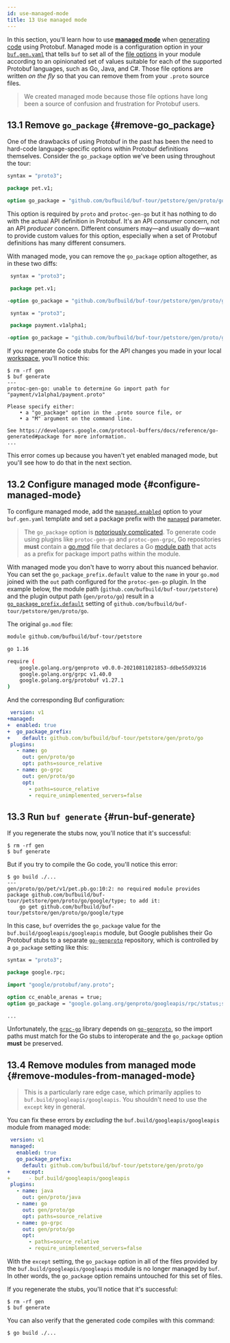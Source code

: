 ```yaml
---
id: use-managed-mode
title: 13 Use managed mode
---
```


In this section, you'll learn how to use
[**managed mode**](../generate/managed-mode.md) when
[generating code](generate-code.md) using Protobuf. Managed mode is a
configuration option in your
[`buf.gen.yaml`](../configuration/v1/buf-gen-yaml.md) that tells `buf` to set
all of the [file options] in your module according to an opinionated set of
values suitable for each of the supported Protobuf languages, such as Go, Java,
and C#. Those file options are written _on the fly_ so that you can remove them
from your `.proto` source files.

> We created managed mode because those file options have long been a source of
> confusion and frustration for Protobuf users.

## 13.1 Remove `go_package` {#remove-go_package}

One of the drawbacks of using Protobuf in the past has been the need to
hard-code language-specific options within Protobuf definitions themselves.
Consider the `go_package` option we've been using throughout the tour:

```protobuf title="petapis/pet/v1/pet.proto" {5}
syntax = "proto3";

package pet.v1;

option go_package = "github.com/bufbuild/buf-tour/petstore/gen/proto/go/pet/v1;petv1";
```

This option is required by `proto` and `protoc-gen-go` but it has nothing to do
with the actual API definition in Protobuf. It's an API _consumer_ concern, not
an API _producer_ concern. Different consumers may&mdash;and usually
do&mdash;want to provide custom values for this option, especially when a set of
Protobuf definitions has many different consumers.

With managed mode, you can remove the `go_package` option altogether, as in
these two diffs:

```protobuf title="petapis/pet/v1/pet.proto" {5}
 syntax = "proto3";

 package pet.v1;

-option go_package = "github.com/bufbuild/buf-tour/petstore/gen/proto/go/pet/v1;petv1";
```

```protobuf title="paymentapis/payment/v1alpha1/payment.proto" {5}
 syntax = "proto3";

 package payment.v1alpha1;

-option go_package = "github.com/bufbuild/buf-tour/petstore/gen/proto/go/payment/v1alpha1;paymentv1alpha1";
```

If you regenerate Go code stubs for the API changes you made in your local
[workspace](/reference/workspaces.mdx), you'll notice this:

```terminal
$ rm -rf gen
$ buf generate
---
protoc-gen-go: unable to determine Go import path for "payment/v1alpha1/payment.proto"

Please specify either:
	• a "go_package" option in the .proto source file, or
	• a "M" argument on the command line.

See https://developers.google.com/protocol-buffers/docs/reference/go-generated#package for more information.
...
```

This error comes up because you haven't yet enabled managed mode, but you'll see
how to do that in the next section.

## 13.2 Configure managed mode {#configure-managed-mode}

To configure managed mode, add the
[`managed.enabled`](/configuration/v1/buf-gen-yaml#enabled) option to your
`buf.gen.yaml` template and set a package prefix with the
[`managed`](/configuration/v1/buf-gen-yaml#go_package_prefix) parameter.

> The `go_package` option is [notoriously complicated][go_prefix]. To generate
> code using plugins like `protoc-gen-go` and `protoc-gen-grpc`, Go repositories
> **must** contain a [go.mod][go.mod] file that declares a Go [module
> path][path] that acts as a prefix for package import paths within the module.

With managed mode you don't have to worry about this nuanced behavior. You can
set the `go_package_prefix.default` value to the `name` in your `go.mod` joined
with the `out` path configured for the `protoc-gen-go` plugin. In the example
below, the module path (`github.com/bufbuild/buf-tour/petstore`) and the plugin
output path (`gen/proto/go`) result in a
[`go_package_prefix.default`](/configuration/v1/buf-gen-yaml#default) setting of
`github.com/bufbuild/buf-tour/petstore/gen/proto/go`.

The original `go.mod` file:

```sh title="go.mod" {1}
module github.com/bufbuild/buf-tour/petstore

go 1.16

require (
	google.golang.org/genproto v0.0.0-20210811021853-ddbe55d93216
	google.golang.org/grpc v1.40.0
	google.golang.org/protobuf v1.27.1
)
```

And the corresponding Buf configuration:

```yaml title="buf.gen.yaml" {2-5,8,11}
 version: v1
+managed:
+  enabled: true
+  go_package_prefix:
+    default: github.com/bufbuild/buf-tour/petstore/gen/proto/go
 plugins:
   - name: go
     out: gen/proto/go
     opt: paths=source_relative
   - name: go-grpc
     out: gen/proto/go
     opt:
       - paths=source_relative
       - require_unimplemented_servers=false
```

## 13.3 Run `buf generate` {#run-buf-generate}

If you regenerate the stubs now, you'll notice that it's successful:

```terminal
$ rm -rf gen
$ buf generate
```

But if you try to compile the Go code, you'll notice this error:

```terminal
$ go build ./...
---
gen/proto/go/pet/v1/pet.pb.go:10:2: no required module provides package github.com/bufbuild/buf-tour/petstore/gen/proto/go/google/type; to add it:
	go get github.com/bufbuild/buf-tour/petstore/gen/proto/go/google/type
```

In this case, `buf` overrides the `go_package` value for the
`buf.build/googleapis/googleapis` module, but Google publishes their Go Protobuf
stubs to a separate [`go-genproto`][go-genproto] repository, which is controlled
by a `go_package` setting like this:

```protobuf title="google/rpc/status.proto" {8}
syntax = "proto3";

package google.rpc;

import "google/protobuf/any.proto";

option cc_enable_arenas = true;
option go_package = "google.golang.org/genproto/googleapis/rpc/status;status";

...
```

Unfortunately, the [`grpc-go`][grpc-go] library depends on
[`go-genproto`][go-genproto], so the import paths must match for the Go stubs to
interoperate and the `go_package` option **must** be preserved.

## 13.4 Remove modules from managed mode {#remove-modules-from-managed-mode}

> This is a particularly rare edge case, which primarily applies to
> `buf.build/googleapis/googleapis`. You shouldn't need to use the `except` key
> in general.

You can fix these errors by _excluding_ the `buf.build/googleapis/googleapis`
module from managed mode:

```yaml title="buf.gen.yaml" {6-7}
 version: v1
 managed:
   enabled: true
   go_package_prefix:
     default: github.com/bufbuild/buf-tour/petstore/gen/proto/go
+    except:
+      - buf.build/googleapis/googleapis
 plugins:
   - name: java
     out: gen/proto/java
   - name: go
     out: gen/proto/go
     opt: paths=source_relative
   - name: go-grpc
     out: gen/proto/go
     opt:
       - paths=source_relative
       - require_unimplemented_servers=false
```

With the `except` setting, the `go_package` option in all of the files provided
by the `buf.build/googleapis/googleapis` module is no longer managed by `buf`.
In other words, the `go_package` option remains untouched for this set of files.

If you regenerate the stubs, you'll notice that it's successful:

```terminal
$ rm -rf gen
$ buf generate
```

You can also verify that the generated code compiles with this command:

```terminal
$ go build ./...
```

[file options]:
  https://developers.google.com/protocol-buffers/docs/proto3#options
[go.mod]: https://golang.org/ref/mod#go-mod-file
[go_prefix]:
  https://developers.google.com/protocol-buffers/docs/reference/go-generated#package
[go-genproto]: https://github.com/googleapis/go-genproto
[grpc-go]: https://github.com/grpc/grpc-go
[path]: https://golang.org/ref/mod#glos-module-path
